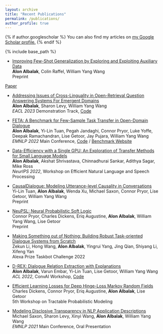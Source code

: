 ```yaml
---
layout: archive
title: "Recent Publications"
permalink: /publications/
author_profile: true
---
```


{% if author.googlescholar %}
  You can also find my articles on <u><a href="{{author.googlescholar}}">my Google Scholar profile</a>.</u>
{% endif %}

{% include base_path %}

<!-- # Recent Publications -->

* [Improving Few-Shot Generalization by Exploring and Exploiting Auxiliary Data](https://arxiv.org/abs/2302.00674)\
**Alon Albalak**, Colin Raffel, William Yang Wang\
Preprint
<!-- <button onclick="window.location.href='https://arxiv.org/abs/2302.00674';">Paper</button> -->
<a class="btn btn--paper" href="https://arxiv.org/abs/2302.00674">Paper</a>
<!-- <a class="btn btn--block" href="https://arxiv.org/abs/2302.00674">BUTTON BLOCK</a>
<a class="btn btn--inverse" href="https://arxiv.org/abs/2302.00674">BUTTON INVERSE</a>
<a class="btn btn--light-outline" href="https://arxiv.org/abs/2302.00674">BUTTON LIGHT OUTLINE</a>
<a class="btn btn--info" href="https://arxiv.org/abs/2302.00674">BUTTON INFO</a>
<a class="btn btn--warning" href="https://arxiv.org/abs/2302.00674">BUTTON WARNING</a>
<a class="btn btn--success" href="https://arxiv.org/abs/2302.00674">BUTTON SUCCESS</a>
<a class="btn btn--danger" href="https://arxiv.org/abs/2302.00674">BUTTON DANGER</a>
<a class="btn btn--x-large" href="https://arxiv.org/abs/2302.00674">BUTTON X LARGE</a>
<a class="btn btn--large" href="https://arxiv.org/abs/2302.00674">BUTTON LARGE</a>
<a class="btn btn--small" href="https://arxiv.org/abs/2302.00674">BUTTON SMALL</a> -->



* [Addressing Issues of Cross-Linguality in Open-Retrieval Question Answering Systems For Emergent Domains](https://arxiv.org/abs/2201.11153) \
**Alon Albalak**, Sharon Levy, William Yang Wang\
*EACL 2023* Demonstration Track, [Code](https://github.com/alon-albalak/XOR-COVID)

* [FETA: A Benchmark for Few-Sample Task Transfer in Open-Domain Dialogue](https://arxiv.org/abs/2205.06262) \
**Alon Albalak**, Yi-Lin Tuan, Pegah Jandaghi, Connor Pryor, Luke Yoffe, Deepak Ramachandran, Lise Getoor, Jay Pujara, William Yang Wang\
*EMNLP 2022* Main Conference, [Code](https://github.com/alon-albalak/TLiDB) / [Benchmark Website](https://alon-albalak.github.io/feta-website/)

* [Data-Efficiency with a Single GPU: An Exploration of Transfer Methods for Small Language Models](https://arxiv.org/abs/2210.03871) \
**Alon Albalak**, Akshat Shrivastava, Chinnadhurai Sankar, Adithya Sagar, Mike Ross\
*NeurIPS 2022*, Workshop on Efficient Natural Language and Speech Processing

* [CausalDialogue: Modeling Utterance-level Causality in Conversations](https://arxiv.org/abs/2212.10515)\
Yi-Lin Tuan, **Alon Albalak**, Wenda Xu, Michael Saxon, Connor Pryor, Lise Getoor, William Yang Wang\
Preprint

* [NeuPSL: Neural Probabilistic Soft Logic](https://arxiv.org/abs/2205.14268) \
Connor Pryor, Charles Dickens, Eriq Augustine, **Alon Albalak**, William Yang Wang, Lise Getoor\
Preprint

* [Making Something out of Nothing: Building Robust Task-oriented Dialogue Systems from Scratch](https://assets.amazon.science/80/f0/ad9a999f4562b6e80186a5df00e6/making-something-out-of-nothing-building-robust-task-oriented-dialogue-systems-from-scratch.pdf) \
Zekun Li, Hong Wang, **Alon Albalak**, Yingrui Yang, Jing Qian, Shiyang Li, Xifeng Yan\
Alexa Prize Taskbot Challenge 2022

* [D-REX: Dialogue Relation Extraction with Explanations](https://aclanthology.org/2022.nlp4convai-1.4/) \
**Alon Albalak**, Varun Embar, Yi-Lin Tuan, Lise Getoor, William Yang Wang\
*ACL 2022*, ConvAI Workshop, [Code](https://github.com/alon-albalak/D-REX)

* [Efficient Learning Losses for Deep Hinge-Loss Markov Random Fields](https://openreview.net/forum?id=8ZIJa8Z__5L) \
Charles Dickens, Connor Pryor, Eriq Augustine, **Alon Albalak**, Lise Getoor\
5th Workshop on Tractable Probabilistic Modeling

* [Modeling Disclosive Transparency in NLP Application Descriptions](https://aclanthology.org/2021.emnlp-main.153/)\
Michael Saxon, Sharon Levy, Xinyi Wang, **Alon Albalak**, William Yang Wang\
*EMNLP 2021* Main Conference, Oral Presentation


<!--

* [Emotion Recognition in Conversation using Probabilistic Soft Logic](https://arxiv.org/abs/2207.07238) \
Eric Augustine, Pegah Jandaghi, **Alon Albalak**, Connor Pryor, Charles Dickens, William Yang Wang, Lise Getoor

* [Addressing Issues of Cross-Linguality in Open-Retrieval Question Answering Systems For Emergent Domains](https://arxiv.org/abs/2201.11153) \
**Alon Albalak**, Sharon Levy, William Yang Wang\
[Code](https://github.com/alon-albalak/XOR-COVID)

-->
